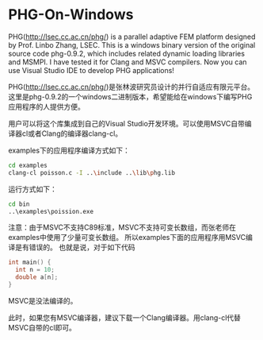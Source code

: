 # PHG-On-Windows


PHG(http://lsec.cc.ac.cn/phg/) is a parallel adaptive FEM platform designed by Prof. Linbo Zhang, LSEC. 
This is a windows binary version of the original source code phg-0.9.2, which includes 
related dynamic loading libraries and MSMPI. 
I have tested it for Clang and MSVC compilers. 
Now you can use Visual Studio IDE to develop PHG applications!

PHG(http://lsec.cc.ac.cn/phg/)是张林波研究员设计的并行自适应有限元平台。
这里是phg-0.9.2的一个windows二进制版本，希望能给在windows下编写PHG应用程序的人提供方便。

用户可以将这个库集成到自己的Visual Studio开发环境。可以使用MSVC自带编译器cl或者Clang的编译器clang-cl。

examples下的应用程序编译方式如下：
```bash
cd examples
clang-cl poisson.c -I ..\include ..\lib\phg.lib
```
运行方式如下：
```bash
cd bin
..\examples\poission.exe
```

注意：由于MSVC不支持C89标准，MSVC不支持可变长数组，而张老师在examples中使用了少量可变长数组。
所以examples下面的应用程序用MSVC编译是有错误的。
也就是说，对于如下代码
```c
int main() {
  int n = 10;
  double a[n];
}
```
MSVC是没法编译的。

此时，如果您有MSVC编译器，建议下载一个Clang编译器。用clang-cl代替MSVC自带的cl即可。



